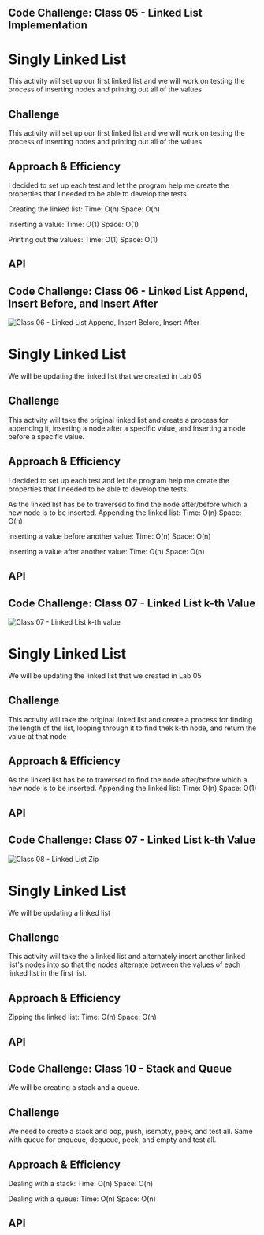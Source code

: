 ## Code Challenge:  Class 05 - Linked List Implementation
# Singly Linked List
This activity will set up our first linked list and we will work on testing the process of inserting nodes and printing out all of the values

## Challenge
This activity will set up our first linked list and we will work on testing the process of inserting nodes and printing out all of the values

## Approach & Efficiency
I decided to set up each test and let the program help me create the properties that I needed to be able to develop the tests.

Creating the linked list:
Time:  O(n)
Space:  O(n)

Inserting a value:
Time:  O(1)
Space:  O(1)

Printing out the values:
Time:  O(1)
Space:  O(1)

## API
<!-- Description of each method publicly available to your Linked List -->

## Code Challenge:  Class 06 - Linked List Append, Insert Before, and Insert After
![Class 06 - Linked List Append, Insert Belore, Insert After](./DataStructures/AppendBeforeAfter.jpg)
# Singly Linked List
We will be updating the linked list that we created in Lab 05

## Challenge
This activity will take the original linked list and create a process for appending it, inserting a node after a specific value, and inserting a node before a specific value.

## Approach & Efficiency
I decided to set up each test and let the program help me create the properties that I needed to be able to develop the tests.

As the linked list has be to traversed to find the node after/before which a new node is to be inserted.
Appending the linked list:
Time:  O(n)
Space: O(n)

Inserting a value before another value:
Time:  O(n)
Space:  O(n)

Inserting a value after another value:
Time:  O(n)
Space:  O(n)

## API
<!-- Description of each method publicly available to your Linked List -->

## Code Challenge:  Class 07 - Linked List k-th Value
![Class 07 - Linked List k-th value](./DataStructures/LinkedListkth.jpg)
# Singly Linked List
We will be updating the linked list that we created in Lab 05

## Challenge
This activity will take the original linked list and create a process for finding the length of the list, looping through it to find thek k-th node, and return the value at that node

## Approach & Efficiency

As the linked list has be to traversed to find the node after/before which a new node is to be inserted.
Appending the linked list:
Time:  O(n)
Space: O(1)


## API
<!-- Description of each method publicly available to your Linked List -->

## Code Challenge:  Class 07 - Linked List k-th Value
![Class 08 - Linked List Zip](./DataStructures/linked-lis-zip.jpg)
# Singly Linked List
We will be updating a linked list

## Challenge
This activity will take the a linked list and alternately insert another linked list's nodes into so that the nodes alternate between the values of each linked list in the first list.

## Approach & Efficiency



Zipping the linked list:
Time:  O(n)
Space: O(n)


## API
<!-- Description of each method publicly available to your Linked List -->

## Code Challenge:  Class 10 - Stack and Queue

We will be creating a stack and a queue.

## Challenge
We need to create a stack and pop, push, isempty, peek, and test all.   Same with queue for enqueue, dequeue, peek, and empty and test all.

## Approach & Efficiency

Dealing with a stack:
Time:  O(n)
Space: O(n)

Dealing with a queue:
Time:  O(n)
Space: O(n)


## API
<!-- Description of each method publicly available to your Linked List -->
